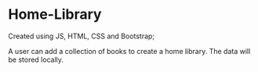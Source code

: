 # Home-Library

Created using JS, HTML, CSS and Bootstrap; 

A user can add a collection of books to create a home library. The data will be stored locally.
